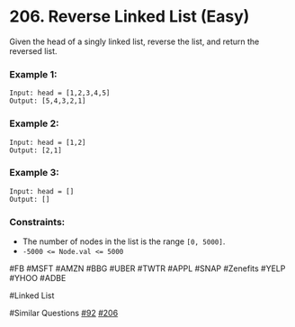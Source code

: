 # 206. Reverse Linked List (Easy)

Given the head of a singly linked list, reverse the list, and return the reversed list.

### Example 1:

```
Input: head = [1,2,3,4,5]
Output: [5,4,3,2,1]
```

### Example 2:

```
Input: head = [1,2]
Output: [2,1]
```

### Example 3:

```
Input: head = []
Output: []
```

### Constraints:

- The number of nodes in the list is the range `[0, 5000]`.
- `-5000 <= Node.val <= 5000`

#FB #MSFT #AMZN #BBG #UBER #TWTR #APPL #SNAP #Zenefits #YELP #YHOO #ADBE

#Linked List

#Similar Questions
[#92](../p092m/README.md) [#206](../p206e/README.md)
